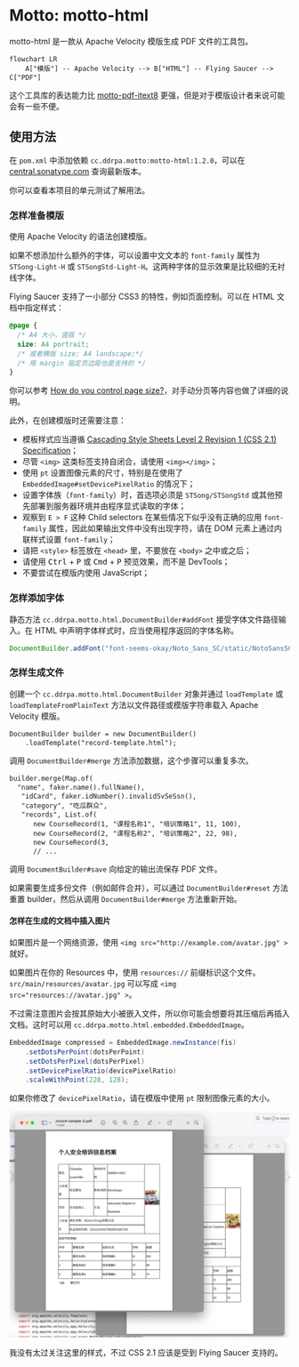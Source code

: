 # Motto: motto-html

motto-html 是一款从 Apache Velocity 模版生成 PDF 文件的工具包。

```mermaid
flowchart LR
    A["模版"] -- Apache Velocity --> B["HTML"] -- Flying Saucer --> C["PDF"]
```

这个工具库的表达能力比 [motto-pdf-itext8](https://github.com/ddrpa/motto-pdf-itext8)
更强，但是对于模版设计者来说可能会有一些不便。

## 使用方法

在 `pom.xml` 中添加依赖 `cc.ddrpa.motto:motto-html:1.2.0`，可以在 [central.sonatype.com](https://central.sonatype.com/artifact/cc.ddrpa.motto/motto-html) 查询最新版本。

你可以查看本项目的单元测试了解用法。

### 怎样准备模版

使用 Apache Velocity 的语法创建模版。

如果不想添加什么额外的字体，可以设置中文文本的 `font-family` 属性为 `STSong-Light-H`
或 `STSongStd-Light-H`。这两种字体的显示效果是比较细的无衬线字体。

Flying Saucer 支持了一小部分 CSS3 的特性，例如页面控制。可以在 HTML 文档中指定样式：

```css
@page {
  /* A4 大小，竖版 */
  size: A4 portrait;
  /* 或者横版 size: A4 landscape;*/
  /* 用 margin 指定页边距也是支持的 */
}
```

你可以参考 [How do you control page size?](https://flyingsaucerproject.github.io/flyingsaucer/r8/guide/users-guide-R8.html#xil_34)，对手动分页等内容也做了详细的说明。

此外，在创建模版时还需要注意：

- 模板样式应当遵循 [Cascading Style Sheets Level 2 Revision 1 (CSS 2.1) Specification](https://www.w3.org/TR/CSS21/)；
- 尽管 `<img>` 这类标签支持自闭合，请使用 `<img></img>`；
- 使用 `pt` 设置图像元素的尺寸，特别是在使用了 `EmbeddedImage#setDevicePixelRatio` 的情况下；
- 设置字体族（`font-family`）时，首选项必须是 `STSong/STSongStd` 或其他预先部署到服务器环境并由程序显式读取的字体；
- 观察到 `E > F` 这种 Child selectors 在某些情况下似乎没有正确的应用 `font-family` 属性，因此如果输出文件中没有出现字符，请在 DOM 元素上通过内联样式设置 `font-family`；
- 请把 `<style>` 标签放在 `<head>` 里，不要放在 `<body>` 之中或之后；
- 请使用 <kbd>Ctrl</kbd> + <kbd>P</kbd> 或 <kbd>Cmd</kbd> + <kbd>P</kbd> 预览效果，而不是 DevTools；
- 不要尝试在模版内使用 JavaScript；

### 怎样添加字体

静态方法 `cc.ddrpa.motto.html.DocumentBuilder#addFont` 接受字体文件路径输入。在 HTML
中声明字体样式时，应当使用程序返回的字体名称。

```java
DocumentBuilder.addFont("font-seems-okay/Noto_Sans_SC/static/NotoSansSC-Regular.ttf");
```

### 怎样生成文件

创建一个 `cc.ddrpa.motto.html.DocumentBuilder` 对象并通过 `loadTemplate`
或 `loadTemplateFromPlainText` 方法以文件路径或模版字符串载入 Apache Velocity 模版。

```
DocumentBuilder builder = new DocumentBuilder()
    .loadTemplate("record-template.html");
```

调用 `DocumentBuilder#merge` 方法添加数据，这个步骤可以重复多次。

```
builder.merge(Map.of(
  "name", faker.name().fullName(),
   "idCard", faker.idNumber().invalidSvSeSsn(),
   "category", "吃瓜群众",
   "records", List.of(
      new CourseRecord(1, "课程名称1", "培训策略1", 11, 100),
      new CourseRecord(2, "课程名称2", "培训策略2", 22, 98),
      new CourseRecord(3,
      // ... 
```

调用 `DocumentBuilder#save` 向给定的输出流保存 PDF 文件。

如果需要生成多份文件（例如邮件合并），可以通过 `DocumentBuilder#reset` 方法重置
builder，然后从调用 `DocumentBuilder#merge` 方法重新开始。

#### 怎样在生成的文档中插入图片

如果图片是一个网络资源，使用 `<img src="http://example.com/avatar.jpg" >` 就好。

如果图片在你的 Resources 中，使用 `resources://` 前缀标识这个文件。 `src/main/resources/avatar.jpg`
可以写成 `<img src="resources://avatar.jpg" >`。

不过需注意图片会按其原始大小被嵌入文件，所以你可能会想要将其压缩后再插入文档。这时可以用 `cc.ddrpa.motto.html.embedded.EmbeddedImage`。

```java
EmbeddedImage compressed = EmbeddedImage.newInstance(fis)
    .setDotsPerPoint(dotsPerPoint)
    .setDotsPerPixel(dotsPerPixel)
    .setDevicePixelRatio(devicePixelRatio)
    .scaleWithPoint(228, 128);
```

如果你修改了 `devicePixelRatio`，请在模版中使用 `pt` 限制图像元素的大小。

![showcase](showcase.png)

我没有太过关注这里的样式，不过 CSS 2.1 应该是受到 Flying Saucer 支持的。
